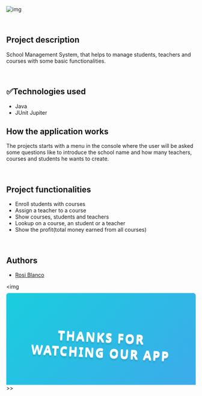 ![img](D:\Downloads\IronSchool-logo\cover.png "optional-title")


<br>
<h2>Project description</h2>
<p>School Management System, that helps to manage students, teachers and courses with some basic functionalities.</p>
<br>
<h2>✅Technologies used</h2>
<ul>
<li>Java</li>
<li>JUnit Jupiter</li>
</ul>

<h2>How the application works</h2>
<p>The projects starts with a menu in the console where the user will be asked some questions like to introduce the school name and how many teachers, courses and students he wants to create.
</p>
<br>
<h2>Project functionalities</h2>
<ul>
<li>Enroll students with courses</li>
<li>Assign a teacher to a course</li>
<li>Show courses, students and teachers</li>
<li>Lookup on a course, an student or a teacher</li>
<li>Show the profit(total money earned from all courses)</li>
</ul>
<br>
<h2>Authors</h2>
<ul>
<li><a href="https://www.linkedin.com/in/rosi-blanco/">Rosi Blanco</a></li>
</ul>

<img  <svg fill="none" viewBox="0 0 800 400" width="800" height="400" xmlns="http://www.w3.org/2000/svg">
<foreignObject width="100%" height="100%">
<div xmlns="http://www.w3.org/1999/xhtml">
<style>
@keyframes rotate {
0% {
transform: rotate(3deg);
}
100% {
transform: rotate(-3deg);
}
}
@keyframes gradientBackground {
0% {
background-position: 0% 50%;
}
50% {
background-position: 100% 50%;
}
100% {
background-position: 0% 50%;
}
}
@keyframes fadeIn {
0% {
opacity: 0;
}
66% {
opacity: 0;
}
100% {
opacity: 1;
}
}
.container {
font-family:
system-ui,
-apple-system,
'Segoe UI',
Roboto,
Helvetica,
Arial,
sans-serif,
'Apple Color Emoji',
'Segoe UI Emoji';
display: flex;
flex-direction: column;
align-items: center;
justify-content: center;
margin: 0;
width: 100%;
height: 400px;
background: linear-gradient(-45deg, #fc5c7d, #6a82fb, #05dfd7);
background-size: 600% 400%;
animation: gradientBackground 10s ease infinite;
border-radius: 10px;
color: white;
text-align: center;
}
h1 {
font-size: 50px;
line-height: 1.3;
letter-spacing: 5px;
text-transform: uppercase;
text-shadow:
0 1px 0 #efefef,
0 2px 0 #efefef,
0 3px 0 #efefef,
0 4px 0 #efefef,
0 12px 5px rgba(0, 0, 0, 0.1);
animation: rotate ease-in-out 1s infinite alternate;
}
</style>

<div class="container">
<h1>THANKS FOR<br/>WATCHING OUR APP</h1>
</div>
</div>
</foreignObject>
</svg> >>
